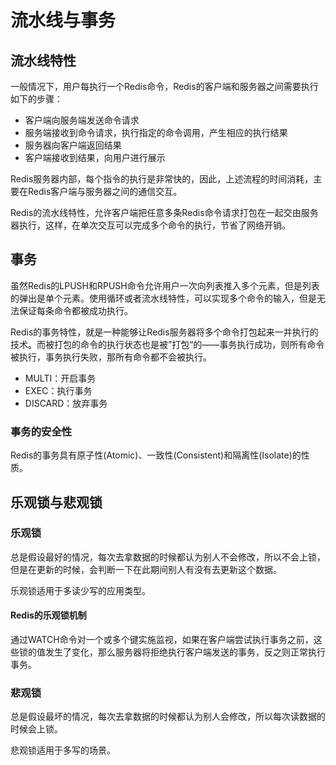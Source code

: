 # 流水线与事务

## 流水线特性

一般情况下，用户每执行一个Redis命令，Redis的客户端和服务器之间需要执行如下的步骤：

+ 客户端向服务端发送命令请求
+ 服务端接收到命令请求，执行指定的命令调用，产生相应的执行结果
+ 服务器向客户端返回结果
+ 客户端接收到结果，向用户进行展示

Redis服务器内部，每个指令的执行是非常快的，因此，上述流程的时间消耗，主要在Redis客户端与服务器之间的通信交互。

Redis的流水线特性，允许客户端把任意多条Redis命令请求打包在一起交由服务器执行，这样，在单次交互可以完成多个命令的执行，节省了网络开销。

## 事务

虽然Redis的LPUSH和RPUSH命令允许用户一次向列表推入多个元素，但是列表的弹出是单个元素。使用循环或者流水线特性，可以实现多个命令的输入，但是无法保证每条命令都被成功执行。

Redis的事务特性，就是一种能够让Redis服务器将多个命令打包起来一并执行的技术。而被打包的命令的执行状态也是被”打包“的——事务执行成功，则所有命令被执行，事务执行失败，那所有命令都不会被执行。

+ MULTI：开启事务
+ EXEC：执行事务
+ DISCARD：放弃事务

### 事务的安全性

Redis的事务具有原子性(Atomic)、一致性(Consistent)和隔离性(Isolate)的性质。

## 乐观锁与悲观锁

###  乐观锁

总是假设最好的情况，每次去拿数据的时候都认为别人不会修改，所以不会上锁，但是在更新的时候，会判断一下在此期间别人有没有去更新这个数据。

乐观锁适用于多读少写的应用类型。

#### Redis的乐观锁机制

通过WATCH命令对一个或多个键实施监视，如果在客户端尝试执行事务之前，这些锁的值发生了变化，那么服务器将拒绝执行客户端发送的事务，反之则正常执行事务。

### 悲观锁

总是假设最坏的情况，每次去拿数据的时候都认为别人会修改，所以每次读数据的时候会上锁。

悲观锁适用于多写的场景。